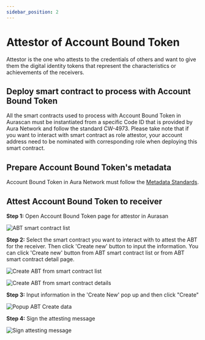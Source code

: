```yaml
---
sidebar_position: 2
---
```


# Attestor of Account Bound Token

Attestor is the one who attests to the credentials of others and want to give them the digital identity tokens that represent the characteristics or achievements of the receivers.

## Deploy smart contract to process with Account Bound Token

All the smart contracts used to process with Account Bound Token in Aurascan must be instantiated from a specific Code ID that is provided by Aura Network and follow the standard CW-4973. Please take note that if you want to interact with smart contract as role attestor, your account address need to be nominated with corresponding role when deploying this smart contract. 

## Prepare Account Bound Token's metadata

Account Bound Token in Aura Network must follow the [Metadata Standards](https://docs.opensea.io/docs/metadata-standards).

## Attest Account Bound Token to receiver

**Step 1:** Open Account Bound Token page for attestor in Aurasan

![ABT smart contract list](/img/aurascan/Advanced_topic_ABT_attestor_1.PNG)

**Step 2:** Select the smart contract you want to interact with to attest the ABT for the receiver. Then click 'Create new' button to input the information.
You can click 'Create new' button from ABT smart contract list or from ABT smart contract detail page.

![Create ABT from smart contract list](/img/aurascan/Advanced_topic_ABT_attestor_2_1.PNG)

![Create ABT from smart contract details](/img/aurascan/Advance_topic_ABT_attestor_2_2.PNG)

**Step 3:** Input information in the 'Create New' pop up and then click "Create"

![Popup ABT Create data](/img/aurascan/Advanced_topic_ABT_attestor_3.PNG)

**Step 4:** Sign the attesting message

![Sign attesting message](/img/aurascan/Advanced_topic_ABT_attestor_4.PNG)
